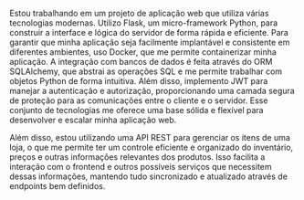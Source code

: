 Estou trabalhando em um projeto de aplicação web que utiliza várias tecnologias modernas. Utilizo Flask, um micro-framework Python, para construir a interface e lógica do servidor de forma rápida e eficiente. Para garantir que minha aplicação seja facilmente implantável e consistente em diferentes ambientes, uso Docker, que me permite containerizar minha aplicação. A integração com bancos de dados é feita através do ORM SQLAlchemy, que abstrai as operações SQL e me permite trabalhar com objetos Python de forma intuitiva. Além disso, implemento JWT para manejar a autenticação e autorização, proporcionando uma camada segura de proteção para as comunicações entre o cliente e o servidor. Esse conjunto de tecnologias me oferece uma base sólida e flexível para desenvolver e escalar minha aplicação web.

Além disso, estou utilizando uma API REST para gerenciar os itens de uma loja, o que me permite ter um controle eficiente e organizado do inventário, preços e outras informações relevantes dos produtos. Isso facilita a interação com o frontend e outros possíveis serviços que necessitem dessas informações, mantendo tudo sincronizado e atualizado através de endpoints bem definidos.
